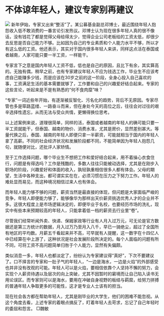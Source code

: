 # 不体谅年轻人，建议专家别再建议

![](https://inews.gtimg.com/newsapp_bt/0/15638068221/1000)
新年伊始，专家又出来“整活”了。某公募基金副总邓博士，最近围绕年轻人抱怨收入低不敢消费的一番言论引发热议。邓博士认为现在很多年轻人真的很不像话，没有钱花了都是觉得父母给得太少，觉得企业公司老板给的工资太低，却很少去反思是否自己能力不够。比如因为自己的专业素质和个人能力水平不够，所以才有这么低的工资。他还表示，其实对于国内很多年轻人来讲，同样这点活在泰国或者越南，人家可能只要一半工资，一样能干。

专家言下之意是国内年轻人工资不低，低也是自己的原因，且比下有余，其实算高的。无独有偶，稍早之前，也有专家建议年轻人不应为钱选工作，毕业生不应该考虑自己能赚多少钱，而是应该在30岁之前的这一阶段，全身心投入自己喜欢的事，工资满足生活的基本需要就够了，工作要和自己的兴趣爱好结合起来。专家的这些言论，听起来是不是有熟悉的“何不食肉糜”味？

“专家”一词近些年开始，有逐渐被反智化、污名化的趋势，背后不无原因。专家尽管也多是筚路蓝缕、一路奋斗而来，但在身处今天的高位之后，往往会对过往的艰辛选择性遗忘，从而无法与受众共情，更懒得换位思考。

以上述案例来说，道理很简单，同样的活，泰国或者越南的年轻人的确可能只要一半工资就能干，但泰国、越南的物价、消费水准，尤其是房价，显然差别甚大。等量代换之后，泰国、越南的年轻人即便只拿一半薪资，可能就相当于国内的年轻人拿了高薪。不同的社会经济状况和发展阶段都不同，不能简单因为年轻人抱怨几句，就随便对比，还批评人家矫情。

至于工作选择问题，哪个毕业生不想把工作和爱好结合起来，用不着操心衣食住行，问题是有得选吗？工作是残酷的，多数人往往只能被动选择，尤其是在刚步入职场的阶段，兴趣爱好和体面的收入，孰轻孰重相信很多人都有体会。父母的期望，生活中各种支出，都可谓实实在在，必须习惯在压力之下努力工作。年轻人的难处显而易见，而这种境况相信过来人也有体会。

而年轻人能力够不够的问题，薪资当然是最直接的体现，但问题是大家面临严峻的竞争，年轻人即便能力够了，能够像华为那样出天价薪资挑选优秀人才的企业并不多。这很大程度上是市场逻辑决定的，即便毕业于名校，也要经历市场的洗礼，现实中有些本来预期较高的年轻人，只能拿着低一档的薪资去行业里“卷”。

尽管我们经常听闻外卖、快递、保姆家政等行业有人月入过万元，可无论是官方数据还是第三方统计的数据，月入过万乃至月入八千，早已一骑绝尘，超过了全国所有地区的平均数。月薪五千看起来并不高，可早就有人提醒，这一数字在十四亿人中已经算在中上游了，这种状况是社会发展阶段所决定的。每个人面临的问题有所不同，可将工资不高问题简单归咎于个人能力，显然有失偏颇。

类似消息一多，年轻人也都淡定了，纷纷认为专家建议得“真好”，下次不要建议了。口不择言的专家和一肚子气的年轻人，“一边是海水，一边是火焰”的外部感受也并非没有改观的可能。年轻人可以是火焰，要相信依靠个人坚持不懈的努力，会实现个人薪资待遇以及层次的向上突破，尤其不因暂时的窘境而让自己陷入读书无用论误区。而专家则可以是海水，要用在冲破自身视野的板结与羁縻，给努力拼搏的普通年轻人争取更多的可能性，这才是专业人士该有的担当。

现在社会各方都在帮助年轻人，尤其是刚毕业的大学生，他们的困难不能忽视。从这个角度去看，上述专家的着眼点搞反了，盯着年轻人去苛求，忘记了自己年轻时的委屈和怨言。
□魏敏

